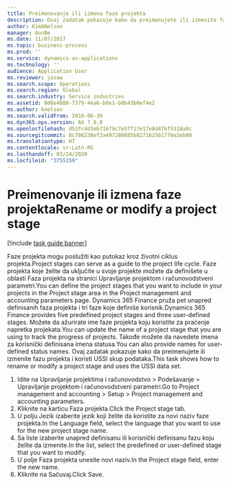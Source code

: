 ```yaml
---
title: Preimenovanje ili izmena faze projekta
description: Ovaj zadatak pokazuje kako da preimenujete ili izmenite fazu projekta.
author: KimANelson
manager: AnnBe
ms.date: 11/07/2017
ms.topic: business-process
ms.prod: ''
ms.service: dynamics-ax-applications
ms.technology: ''
audience: Application User
ms.reviewer: josaw
ms.search.scope: Operations
ms.search.region: Global
ms.search.industry: Service industries
ms.assetid: 0d6e4888-7379-4ea6-b0e1-b8b43b0ef4e2
ms.author: knelson
ms.search.validFrom: 2016-06-30
ms.dyn365.ops.version: AX 7.0.0
ms.openlocfilehash: d53fc4d3eb71679c7e5ff17e17e8d4f6f5318a8c
ms.sourcegitcommit: 8c786230ef2a497280885b827162561776e2eb00
ms.translationtype: HT
ms.contentlocale: sr-Latn-RS
ms.lasthandoff: 03/24/2020
ms.locfileid: "3755159"
---
```

# <a name="rename-or-modify-a-project-stage"></a><span data-ttu-id="88ffe-103">Preimenovanje ili izmena faze projekta</span><span class="sxs-lookup"><span data-stu-id="88ffe-103">Rename or modify a project stage</span></span>

[!include [task guide banner](../../includes/task-guide-banner.md)]

<span data-ttu-id="88ffe-104">Faze projekta mogu poslužiti kao putokaz kroz životni ciklus projekta.</span><span class="sxs-lookup"><span data-stu-id="88ffe-104">Project stages can serve as a guide to the project life cycle.</span></span> <span data-ttu-id="88ffe-105">Faze projekta koje želite da uključite u svoje projekte možete da definišete u oblasti Faza projekta na stranici Upravljanje projektom i računovodstveni parametri.</span><span class="sxs-lookup"><span data-stu-id="88ffe-105">You can define the project stages that you want to include in your projects in the Project stage area in the Project management and accounting parameters page.</span></span> <span data-ttu-id="88ffe-106">Dynamics 365 Finance pruža pet unapred definisanih faza projekta i tri faze koje definiše korisnik.</span><span class="sxs-lookup"><span data-stu-id="88ffe-106">Dynamics 365 Finance provides five predefined project stages and three user-defined stages.</span></span> <span data-ttu-id="88ffe-107">Možete da ažurirate ime faze projekta koju koristite za praćenje napretka projekata.</span><span class="sxs-lookup"><span data-stu-id="88ffe-107">You can update the name of a project stage that you are using to track the progress of projects.</span></span> <span data-ttu-id="88ffe-108">Takođe možete da navedete imena za korisnički definisana imena statusa.</span><span class="sxs-lookup"><span data-stu-id="88ffe-108">You can also provide names for user-defined status names.</span></span> <span data-ttu-id="88ffe-109">Ovaj zadatak pokazuje kako da preimenujete ili izmenite fazu projekta i koristi USSI skup podataka.</span><span class="sxs-lookup"><span data-stu-id="88ffe-109">This task shows how to rename or modify a project stage and uses the USSI data set.</span></span>

1. <span data-ttu-id="88ffe-110">Idite na Upravljanje projektima i računovodstvo > Podešavanje > Upravljanje projektom i računovodstveni parametri.</span><span class="sxs-lookup"><span data-stu-id="88ffe-110">Go to Project management and accounting > Setup > Project management and accounting parameters.</span></span>
2. <span data-ttu-id="88ffe-111">Kliknite na karticu Faza projekta.</span><span class="sxs-lookup"><span data-stu-id="88ffe-111">Click the Project stage tab.</span></span>
3. <span data-ttu-id="88ffe-112">U polju Jezik izaberite jezik koji želite da koristite za novi naziv faze projekta.</span><span class="sxs-lookup"><span data-stu-id="88ffe-112">In the Language field, select the language that you want to use for the new project stage name.</span></span>
4. <span data-ttu-id="88ffe-113">Sa liste izaberite unapred definisanu ili korisnički definisanu fazu koju želite da izmenite.</span><span class="sxs-lookup"><span data-stu-id="88ffe-113">In the list, select the predefined or user-defined stage that you want to modify.</span></span> 
5. <span data-ttu-id="88ffe-114">U polje Faza projekta unesite novi naziv.</span><span class="sxs-lookup"><span data-stu-id="88ffe-114">In the Project stage field, enter the new name.</span></span>
6. <span data-ttu-id="88ffe-115">Kliknite na Sačuvaj.</span><span class="sxs-lookup"><span data-stu-id="88ffe-115">Click Save.</span></span>
